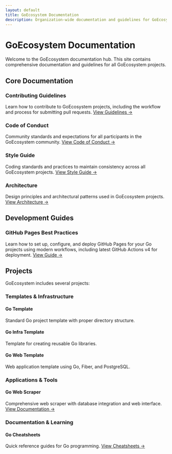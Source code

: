 ```yaml
---
layout: default
title: GoEcosystem Documentation
description: Organization-wide documentation and guidelines for GoEcosystem projects
---
```


# GoEcosystem Documentation

Welcome to the GoEcosystem documentation hub. This site contains comprehensive documentation and guidelines for all GoEcosystem projects.

## Core Documentation

### Contributing Guidelines
Learn how to contribute to GoEcosystem projects, including the workflow and process for submitting pull requests.
[View Guidelines →](CONTRIBUTING.html)

### Code of Conduct
Community standards and expectations for all participants in the GoEcosystem community.
[View Code of Conduct →](CODE_OF_CONDUCT.html)

### Style Guide
Coding standards and practices to maintain consistency across all GoEcosystem projects.
[View Style Guide →](STYLE_GUIDE.html)

### Architecture
Design principles and architectural patterns used in GoEcosystem projects.
[View Architecture →](ARCHITECTURE.html)

## Development Guides

### GitHub Pages Best Practices
Learn how to set up, configure, and deploy GitHub Pages for your Go projects using modern workflows, including latest GitHub Actions v4 for deployment.
[View Guide →](pages/github_pages_best_practices.html)

## Projects

GoEcosystem includes several projects:

### Templates & Infrastructure

#### Go Template
Standard Go project template with proper directory structure.

#### Go Infra Template
Template for creating reusable Go libraries.

#### Go Web Template
Web application template using Go, Fiber, and PostgreSQL.

### Applications & Tools

#### Go Web Scraper
Comprehensive web scraper with database integration and web interface.
[View Documentation →](projects/web-scraper.html)

### Documentation & Learning

#### Go Cheatsheets
Quick reference guides for Go programming.
[View Cheatsheets →](cheatsheets/)
